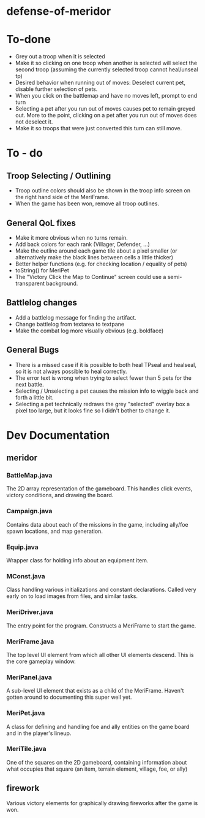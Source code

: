 # defense-of-meridor

To-done
=======
* Grey out a troop when it is selected
* Make it so clicking on one troop when another is selected will select the second troop (assuming the currently selected troop cannot heal/unseal tp)
* Desired behavior when running out of moves: Deselect current pet, disable further selection of pets.
* When you click on the battlemap and have no moves left, prompt to end turn
* Selecting a pet after you run out of moves causes pet to remain greyed out. More to the point, clicking on a pet after you run out of moves does not deselect it.
* Make it so troops that were just converted this turn can still move.

To - do
=======
## Troop Selecting / Outlining
* Troop outline colors should also be shown in the troop info screen on the right hand side of the MeriFrame.
* When the game has been won, remove all troop outlines.

## General QoL fixes
* Make it more obvious when no turns remain.
* Add back colors for each rank (Villager, Defender, ...)
* Make the outline around each game tile about a pixel smaller (or alternatively make the black lines between cells a little thicker)
* Better helper functions (e.g. for checking location / equality of pets)
* toString() for MeriPet
* The "Victory Click the Map to Continue" screen could use a semi-transparent background.

## Battlelog changes
* Add a battlelog message for finding the artifact.
* Change battlelog from textarea to textpane
* Make the combat log more visually obvious (e.g. boldface)

## General Bugs
* There is a missed case if it is possible to both heal TPseal and healseal, so it is not always possible to heal correctly.
* The error text is wrong when trying to select fewer than 5 pets for the next battle.
* Selecting / Unselecting a pet causes the mission info to wiggle back and forth a little bit.
* Selecting a pet technically redraws the grey "selected" overlay box a pixel too large, but it looks fine so I didn't bother to change it.


Dev Documentation
=================

meridor
-------

### BattleMap.java
The 2D array representation of the gameboard. This handles click events, victory conditions, and drawing the board.

### Campaign.java
Contains data about each of the missions in the game, including ally/foe spawn locations, and map generation.

### Equip.java
Wrapper class for holding info about an equipment item.

### MConst.java
Class handling various initializations and constant declarations. Called very early on to load images from files, and similar tasks.

### MeriDriver.java
The entry point for the program. Constructs a MeriFrame to start the game.

### MeriFrame.java
The top level UI element from which all other UI elements descend. This is the core gameplay window.

### MeriPanel.java
A sub-level UI element that exists as a child of the MeriFrame. Haven't gotten around to documenting this super well yet.

### MeriPet.java
A class for defining and handling foe and ally entities on the game board and in the player's lineup.

### MeriTile.java
One of the squares on the 2D gameboard, containing information about what occupies that square (an item, terrain element, village, foe, or ally)


firework
--------
Various victory elements for graphically drawing fireworks after the game is won.
